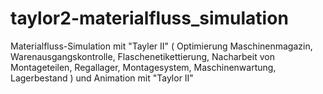 # taylor2-materialfluss_simulation
Materialfluss-Simulation mit "Tayler II" ( Optimierung Maschinenmagazin, Warenausgangskontrolle, Flaschenetikettierung,  Nacharbeit von Montageteilen, Regallager, Montagesystem, Maschinenwartung, Lagerbestand ) und Animation mit "Taylor II"
